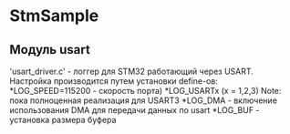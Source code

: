 # StmSample

## Модуль usart
'usart_driver.c' - логгер для STM32 работающий через USART. Настройка производится путем установки define-ов:
*LOG_SPEED=115200 - скорость порта)
*LOG_USARTx (x = 1,2,3)
        Note: пока полноценная реализация для USART3
*LOG_DMA - включение использования DMA для передачи данных по usart
*LOG_BUF - установка размера буфера





